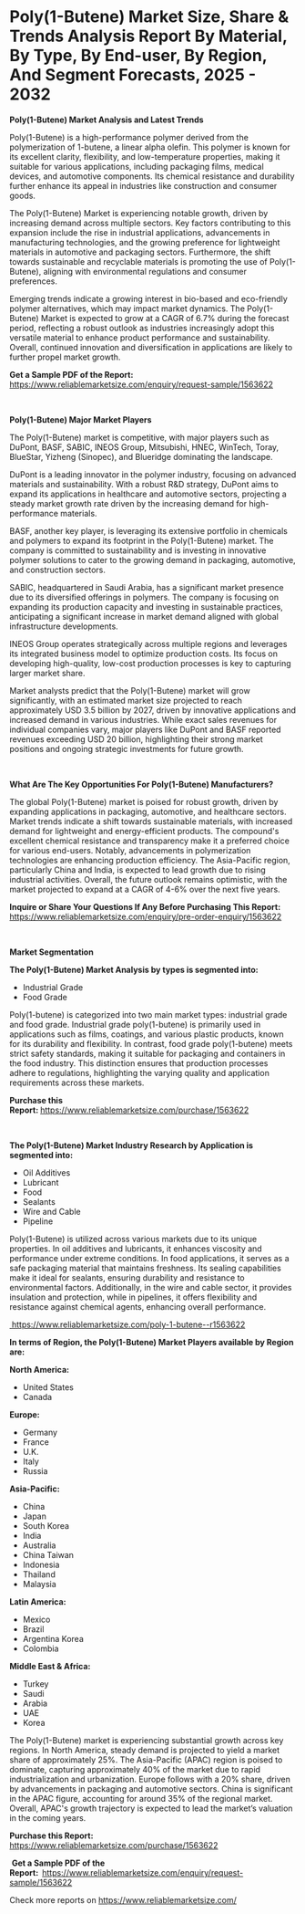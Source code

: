 <p><h1>Poly(1-Butene) Market Size, Share & Trends Analysis Report By Material, By Type, By End-user, By Region, And Segment Forecasts, 2025 - 2032</h1></p><p><strong>Poly(1-Butene) Market Analysis and Latest Trends</strong></p>
<p><p>Poly(1-Butene) is a high-performance polymer derived from the polymerization of 1-butene, a linear alpha olefin. This polymer is known for its excellent clarity, flexibility, and low-temperature properties, making it suitable for various applications, including packaging films, medical devices, and automotive components. Its chemical resistance and durability further enhance its appeal in industries like construction and consumer goods.</p><p>The Poly(1-Butene) Market is experiencing notable growth, driven by increasing demand across multiple sectors. Key factors contributing to this expansion include the rise in industrial applications, advancements in manufacturing technologies, and the growing preference for lightweight materials in automotive and packaging sectors. Furthermore, the shift towards sustainable and recyclable materials is promoting the use of Poly(1-Butene), aligning with environmental regulations and consumer preferences.</p><p>Emerging trends indicate a growing interest in bio-based and eco-friendly polymer alternatives, which may impact market dynamics. The Poly(1-Butene) Market is expected to grow at a CAGR of 6.7% during the forecast period, reflecting a robust outlook as industries increasingly adopt this versatile material to enhance product performance and sustainability. Overall, continued innovation and diversification in applications are likely to further propel market growth.</p></p>
<p><strong>Get a Sample PDF of the Report:&nbsp;</strong> <a href="https://www.reliablemarketsize.com/enquiry/request-sample/1563622?utm_campaign=1991&utm_medium=2&utm_source=Github&utm_content=ia&utm_term=01022025&utm_id=poly1-butene">https://www.reliablemarketsize.com/enquiry/request-sample/1563622</a></p>
<p>&nbsp;</p>
<p><strong>Poly(1-Butene) Major Market Players</strong></p>
<p><p>The Poly(1-Butene) market is competitive, with major players such as DuPont, BASF, SABIC, INEOS Group, Mitsubishi, HNEC, WinTech, Toray, BlueStar, Yizheng (Sinopec), and Blueridge dominating the landscape. </p><p>DuPont is a leading innovator in the polymer industry, focusing on advanced materials and sustainability. With a robust R&D strategy, DuPont aims to expand its applications in healthcare and automotive sectors, projecting a steady market growth rate driven by the increasing demand for high-performance materials. </p><p>BASF, another key player, is leveraging its extensive portfolio in chemicals and polymers to expand its footprint in the Poly(1-Butene) market. The company is committed to sustainability and is investing in innovative polymer solutions to cater to the growing demand in packaging, automotive, and construction sectors.</p><p>SABIC, headquartered in Saudi Arabia, has a significant market presence due to its diversified offerings in polymers. The company is focusing on expanding its production capacity and investing in sustainable practices, anticipating a significant increase in market demand aligned with global infrastructure developments.</p><p>INEOS Group operates strategically across multiple regions and leverages its integrated business model to optimize production costs. Its focus on developing high-quality, low-cost production processes is key to capturing larger market share.</p><p>Market analysts predict that the Poly(1-Butene) market will grow significantly, with an estimated market size projected to reach approximately USD 3.5 billion by 2027, driven by innovative applications and increased demand in various industries. While exact sales revenues for individual companies vary, major players like DuPont and BASF reported revenues exceeding USD 20 billion, highlighting their strong market positions and ongoing strategic investments for future growth.</p></p>
<p>&nbsp;</p>
<p><strong>What Are The Key Opportunities For Poly(1-Butene) Manufacturers?</strong></p>
<p><p>The global Poly(1-Butene) market is poised for robust growth, driven by expanding applications in packaging, automotive, and healthcare sectors. Market trends indicate a shift towards sustainable materials, with increased demand for lightweight and energy-efficient products. The compound's excellent chemical resistance and transparency make it a preferred choice for various end-users. Notably, advancements in polymerization technologies are enhancing production efficiency. The Asia-Pacific region, particularly China and India, is expected to lead growth due to rising industrial activities. Overall, the future outlook remains optimistic, with the market projected to expand at a CAGR of 4-6% over the next five years.</p></p>
<p><strong>Inquire or Share Your Questions If Any Before Purchasing This Report:</strong> <a href="https://www.reliablemarketsize.com/enquiry/pre-order-enquiry/1563622?utm_campaign=1991&utm_medium=2&utm_source=Github&utm_content=ia&utm_term=01022025&utm_id=poly1-butene">https://www.reliablemarketsize.com/enquiry/pre-order-enquiry/1563622</a></p>
<p>&nbsp;</p>
<p><strong>Market Segmentation</strong></p>
<p><strong>The Poly(1-Butene) Market Analysis by types is segmented into:</strong></p>
<p><ul><li>Industrial Grade</li><li>Food Grade</li></ul></p>
<p><p>Poly(1-butene) is categorized into two main market types: industrial grade and food grade. Industrial grade poly(1-butene) is primarily used in applications such as films, coatings, and various plastic products, known for its durability and flexibility. In contrast, food grade poly(1-butene) meets strict safety standards, making it suitable for packaging and containers in the food industry. This distinction ensures that production processes adhere to regulations, highlighting the varying quality and application requirements across these markets.</p></p>
<p><strong>Purchase this Report:&nbsp;</strong><a href="https://www.reliablemarketsize.com/purchase/1563622?utm_campaign=1991&utm_medium=2&utm_source=Github&utm_content=ia&utm_term=01022025&utm_id=poly1-butene">https://www.reliablemarketsize.com/purchase/1563622</a></p>
<p>&nbsp;</p>
<p><strong>The Poly(1-Butene) Market Industry Research by Application is segmented into:</strong></p>
<p><ul><li>Oil Additives</li><li>Lubricant</li><li>Food</li><li>Sealants</li><li>Wire and Cable</li><li>Pipeline</li></ul></p>
<p><p>Poly(1-Butene) is utilized across various markets due to its unique properties. In oil additives and lubricants, it enhances viscosity and performance under extreme conditions. In food applications, it serves as a safe packaging material that maintains freshness. Its sealing capabilities make it ideal for sealants, ensuring durability and resistance to environmental factors. Additionally, in the wire and cable sector, it provides insulation and protection, while in pipelines, it offers flexibility and resistance against chemical agents, enhancing overall performance.</p></p>
<p><a href="https://www.reliablemarketsize.com/poly-1-butene--r1563622?utm_campaign=1991&utm_medium=2&utm_source=Github&utm_content=ia&utm_term=01022025&utm_id=poly1-butene">&nbsp;https://www.reliablemarketsize.com/poly-1-butene--r1563622</a></p>
<p><strong>In terms of Region, the Poly(1-Butene) Market Players available by Region are:</strong></p>
<p>
    <p> <strong> North America: </strong>
        <ul>
            <li>United States</li>
            <li>Canada</li>
        </ul>
        </p> 
    <p> <strong> Europe: </strong>
        <ul>
            <li>Germany</li>
            <li>France</li>
            <li>U.K.</li>
            <li>Italy</li>
            <li>Russia</li>
        </ul>
        </p> 
    <p> <strong> Asia-Pacific: </strong>
        <ul>
            <li>China</li>
            <li>Japan</li>
            <li>South Korea</li>
            <li>India</li>
            <li>Australia</li>
            <li>China Taiwan</li>
            <li>Indonesia</li>
            <li>Thailand</li>
            <li>Malaysia</li>
        </ul>
        </p> 
    <p> <strong> Latin America: </strong>
        <ul>
            <li>Mexico</li>
            <li>Brazil</li>
            <li>Argentina Korea</li>
            <li>Colombia</li>
        </ul>
        </p> 
    <p> <strong> Middle East & Africa: </strong>
        <ul>
            <li>Turkey</li>
            <li>Saudi</li>
            <li>Arabia</li>
            <li>UAE</li>
            <li>Korea</li>
        </ul>
    </p>
    </p>
<p><p>The Poly(1-Butene) market is experiencing substantial growth across key regions. In North America, steady demand is projected to yield a market share of approximately 25%. The Asia-Pacific (APAC) region is poised to dominate, capturing approximately 40% of the market due to rapid industrialization and urbanization. Europe follows with a 20% share, driven by advancements in packaging and automotive sectors. China is significant in the APAC figure, accounting for around 35% of the regional market. Overall, APAC's growth trajectory is expected to lead the market’s valuation in the coming years.</p></p>
<p><strong>Purchase this Report: </strong><a href="https://www.reliablemarketsize.com/purchase/1563622?utm_campaign=1991&utm_medium=2&utm_source=Github&utm_content=ia&utm_term=01022025&utm_id=poly1-butene">https://www.reliablemarketsize.com/purchase/1563622</a></p>
<p>&nbsp;<strong>Get a Sample PDF of the Report:&nbsp;&nbsp;</strong><a href="https://www.reliablemarketsize.com/enquiry/request-sample/1563622?utm_campaign=1991&utm_medium=2&utm_source=Github&utm_content=ia&utm_term=01022025&utm_id=poly1-butene">https://www.reliablemarketsize.com/enquiry/request-sample/1563622</a></p>
<p><strong></strong></p>
<p>Check more reports on <a href="https://www.reliablemarketsize.com/?utm_campaign=1991&utm_medium=2&utm_source=Github&utm_content=ia&utm_term=01022025&utm_id=poly1-butene">https://www.reliablemarketsize.com/</a></p>